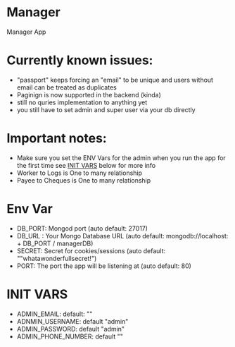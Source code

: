 # Manager
Manager App


# Currently known issues:

* "passport" keeps forcing an "email" to be unique and users without email can be treated as duplicates
* Paginign is now supported in the backend (kinda)
* still no quries implementation to anything yet
* you still have to set admin and super user via your db directly

# Important notes:

* Make sure you set the ENV Vars for the admin when you run the app for the first time see [INIT VARS](https://github.com/AssadAnabosi/Manager#init-vars) below for more info
* Worker to Logs is One to many relationship
* Payee to Cheques is One to many relationship

# Env Var
* DB_PORT: Mongod port (auto default: 27017)
* DB_URL : Your Mongo Database URL (auto default: mongodb://localhost: + DB_PORT / managerDB)
* SECRET: Secret for cookies/sessions (auto default: ""whatawonderfullsecret!")
* PORT: The port the app will be listening at (auto default: 80)

# INIT VARS
* ADMIN_EMAIL: default: ""
* ADNMIN_USERNAME: default "admin"
* ADMIN_PASSWORD: default "admin"
* ADMIN_PHONE_NUMBER: default ""
